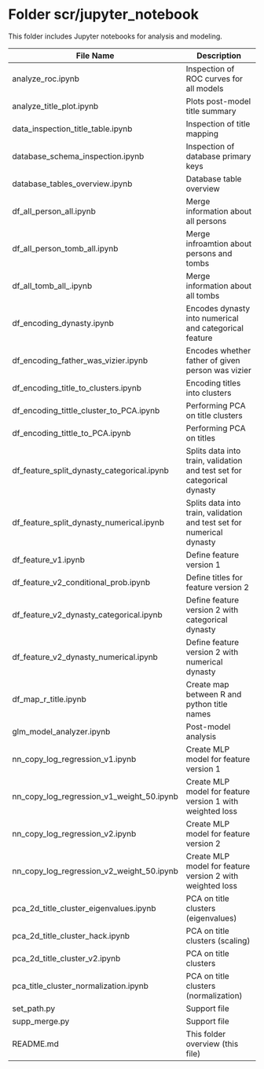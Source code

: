 # Folder scr/jupyter_notebook
This folder includes Jupyter notebooks for analysis and modeling.

| File Name | Description |
|---|---|
| analyze_roc.ipynb | Inspection of ROC curves for all models |
| analyze_title_plot.ipynb | Plots post-model title summary |
| data_inspection_title_table.ipynb | Inspection of title mapping |
| database_schema_inspection.ipynb | Inspection of database primary keys |
| database_tables_overview.ipynb | Database table overview |
| df_all_person_all.ipynb | Merge information about all persons |
| df_all_person_tomb_all.ipynb | Merge infroamtion about persons and tombs |
| df_all_tomb_all_.ipynb | Merge information about all tombs |
| df_encoding_dynasty.ipynb | Encodes dynasty into numerical and categorical feature |
| df_encoding_father_was_vizier.ipynb | Encodes whether father of given person was vizier |
| df_encoding_title_to_clusters.ipynb | Encoding titles into clusters |
| df_encoding_tittle_cluster_to_PCA.ipynb | Performing PCA on title clusters |
| df_encoding_tittle_to_PCA.ipynb | Performing PCA on titles |
| df_feature_split_dynasty_categorical.ipynb | Splits data into train, validation and test set for categorical dynasty |
| df_feature_split_dynasty_numerical.ipynb | Splits data into train, validation and test set for numerical dynasty |
| df_feature_v1.ipynb | Define feature version 1 |
| df_feature_v2_conditional_prob.ipynb | Define titles for feature version 2 |
| df_feature_v2_dynasty_categorical.ipynb | Define feature version 2 with categorical dynasty |
| df_feature_v2_dynasty_numerical.ipynb | Define feature version 2 with numerical dynasty |
| df_map_r_title.ipynb | Create map between R and python title names |
| glm_model_analyzer.ipynb | Post-model analysis |
| nn_copy_log_regression_v1.ipynb | Create MLP model for feature version 1 |
| nn_copy_log_regression_v1_weight_50.ipynb | Create MLP model for feature version 1 with weighted loss |
| nn_copy_log_regression_v2.ipynb | Create MLP model for feature version 2 |
| nn_copy_log_regression_v2_weight_50.ipynb | Create MLP model for feature version 2 with weighted loss |
| pca_2d_title_cluster_eigenvalues.ipynb | PCA on title clusters (eigenvalues) |
| pca_2d_title_cluster_hack.ipynb | PCA on title clusters (scaling) |
| pca_2d_title_cluster_v2.ipynb | PCA on title clusters |
| pca_title_cluster_normalization.ipynb | PCA on title clusters (normalization) |
| set_path.py | Support file |
| supp_merge.py | Support file |
| README.md | This folder overview (this file) |
